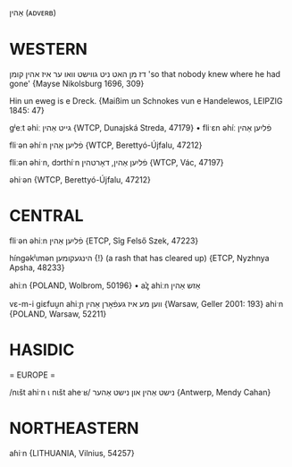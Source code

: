 אַהין
(ᴀᴅᴠᴇʀʙ)

WESTERN
========

דז מן האט ניט גווישט וואו ער איז אהין קומן
'so that nobody knew where he had gone'
{Mayse Nikolsburg 1696, 309}

Hin un eweg is e Dreck.
{Maißim un Schnokes vun e Handelewos, LEIPZIG 1845: 47}

gʲeːt əhiː גייט אַהין {WTCP, Dunajská Streda, 47179}
	•	fliˑɛn əhíː פֿליִען אַהין

fliˑən əhíˑn פֿליִען אַהין {WTCP, Berettyó-Újfalu, 47212}

fliːən əhiˑn, dɔrthíˑn פֿליִען אַהין, דאָרטהין {WTCP, Vác, 47197}

əhiˑən {WTCP, Berettyó-Újfalu, 47212}

CENTRAL
========

fliˑən əhiːn פֿליִען אַהין {ETCP, Sîg Felső Szek, 47223}

híngəkʲɩmən הינגעקומען {!} (a rash that has cleared up) {ETCP, Nyzhnya Apsha, 48233}

ahiːn {POLAND, Wolbrom, 50196}
	•	aᶎ̀ ahiːn אַזש אַהין

vɛ-m-i giɛfuu̯n ahiːɲ ווען מע איז געפֿאָרן אַהין {Warsaw, Geller 2001: 193}
ahiˑn {POLAND, Warsaw, 52211}

HASIDIC
=======
= EUROPE = 

/nɩšt ahiˑn ɩ nɩšt aheˑʁ/ נישט אַהין און נישט אַהער {Antwerp, Mendy Cahan}

NORTHEASTERN
==============

aɦiˑn {LITHUANIA, Vilnius, 54257}